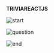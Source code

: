**TRIVIAREACTJS**

![start](https://user-images.githubusercontent.com/18112085/112028899-ba55f100-8b49-11eb-9a08-76a765b91604.PNG)

![question](https://user-images.githubusercontent.com/18112085/112028981-d063b180-8b49-11eb-805a-e8ac02706797.PNG)

![end](https://user-images.githubusercontent.com/18112085/112029009-d8235600-8b49-11eb-8902-995a75915297.PNG)
